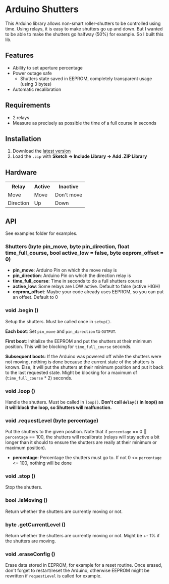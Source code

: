 # Arduino Shutters

This Arduino library allows non-smart roller-shutters to be controlled using time.
Using relays, it is easy to make shutters go up and down. But I wanted to be able
to make the shutters go halfway (50%) for example. So I built this lib.

## Features

* Ability to set aperture percentage
* Power outage safe
  * Shutters state saved in EEPROM, completely transparent usage (using 3 bytes)
* Automatic recalibration

## Requirements

* 2 relays
* Measure as precisely as possible the time of a full course in seconds

## Installation

1. Download the [latest version](https://github.com/marvinroger/arduino-shutters/archive/master.zip)
2. Load the `.zip` with **Sketch → Include Library → Add .ZIP Library**

## Hardware

<table>
  <tr>
    <th>Relay</th>
    <th>Active</th>
    <th>Inactive</th>
  </tr>
  <tr>
    <td>Move</td>
    <td>Move</td>
    <td>Don't move</td>
  </tr>
  <tr>
    <td>Direction</td>
    <td>Up</td>
    <td>Down</td>
  </tr>
</table>

## API

See examples folder for examples.

### Shutters (byte pin_move, byte pin_direction, float time_full_course, bool active_low = false, byte eeprom_offset = 0)

* **pin_move**: Arduino Pin on which the move relay is
* **pin_direction**: Arduino Pin on which the direction relay is
* **time_full_course**: Time in seconds to do a full shutters course
* **active_low**: Some relays are LOW active. Default to false (active HIGH)
* **eeprom_offset**: Maybe your code already uses EEPROM, so you can put an offset. Default to 0

### void .begin ()

Setup the shutters. Must be called once in `setup()`.

**Each boot**: Set `pin_move` and `pin_direction` to `OUTPUT`.

**First boot**: Initialize the EEPROM and put the shutters at their minimum position. This will be blocking for `time_full_course` seconds.

**Subsequent boots**: If the Arduino was powered off while the shutters were not moving, nothing is done because the current state of the shutters is known. Else, it will put the shutters at their minimum position and put it back to the last requested state. Might be blocking for a maximum of (`time_full_course` * 2) seconds.

### void .loop ()

Handle the shutters. Must be called in `loop()`. **Don't call `delay()` in loop() as it will block the loop, so Shutters will malfunction.**

### void .requestLevel (byte percentage)

Put the shutters to the given position.
Note that if `percentage` == 0 || `percentage` == 100, the shutters will recalibrate (relays will stay active a bit longer than it should to ensure the shutters are really at their minimum or maximum position).

* **percentage**: Percentage the shutters must go to. If not 0 <= `percentage` <= 100, nothing will be done

### void .stop ()

Stop the shutters.

### bool .isMoving ()

Return whether the shutters are currently moving or not.

### byte .getCurrentLevel ()

Return whether the shutters are currently moving or not. Might be +- 1% if the shutters are moving.

### void .eraseConfig ()

Erase data stored in EEPROM, for example for a reset routine.
Once erased, don't forget to restart/reset the Arduino, otherwise EEPROM might
be rewritten if `requestLevel` is called for example.
